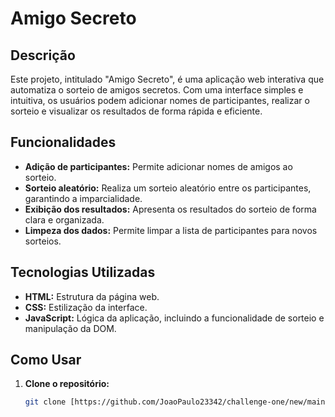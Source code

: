 # Amigo Secreto

## Descrição

Este projeto, intitulado "Amigo Secreto", é uma aplicação web interativa que automatiza o sorteio de amigos secretos. Com uma interface simples e intuitiva, os usuários podem adicionar nomes de participantes, realizar o sorteio e visualizar os resultados de forma rápida e eficiente.

## Funcionalidades

* **Adição de participantes:** Permite adicionar nomes de amigos ao sorteio.
* **Sorteio aleatório:** Realiza um sorteio aleatório entre os participantes, garantindo a imparcialidade.
* **Exibição dos resultados:** Apresenta os resultados do sorteio de forma clara e organizada.
* **Limpeza dos dados:** Permite limpar a lista de participantes para novos sorteios.

## Tecnologias Utilizadas

* **HTML:** Estrutura da página web.
* **CSS:** Estilização da interface.
* **JavaScript:** Lógica da aplicação, incluindo a funcionalidade de sorteio e manipulação da DOM.

## Como Usar

1. **Clone o repositório:**
   ```bash
   git clone [https://github.com/JoaoPaulo23342/challenge-one/new/main?filename=README.md)
